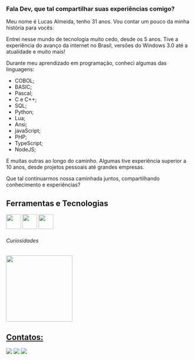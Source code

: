 ### Fala Dev, que tal compartilhar suas experiências comigo?

Meu nome é Lucas Almeida, tenho 31 anos. Vou contar um pouco da minha história para vocês:

Entrei nesse mundo de tecnologia muito cedo, desde os 5 anos. Tive a experiência do avanço da internet no Brasil, versões do Windows 3.0 até a atualidade e muito mais! 

Durante meu aprendizado em programação, conheci algumas das linguagens:

- COBOL;
- BASIC;
- Pascal;
- C e C++;
- SQL;
- Python;
- Lua;
- Ansi;
- javaScript;
- PHP;
- TypeScript;
- NodeJS;

E muitas outras ao longo do caminho. Algumas tive experiência superior a 10 anos, desde projetos pessoais até grandes empresas.

Que tal continuarmos nossa caminhada juntos, compartilhando conhecimento e experiências?

## Ferramentas e Tecnologias

<i class="devicon-adonisjs-original-wordmark"><img src="https://cdn.jsdelivr.net/gh/devicons/devicon/icons/apache/apache-original-wordmark.svg" width="40" height="40" /></i>
<img src="https://cdn.jsdelivr.net/gh/devicons/devicon/icons/amazonwebservices/amazonwebservices-original-wordmark.svg" width="40" height="40" />
<img src="https://cdn.jsdelivr.net/gh/devicons/devicon/icons/eslint/eslint-original-wordmark.svg" width="40" height="40" />

###### Curiosidades

<div>
<a href="https://github.com/lucas-movingpay"> 
<img height="180em" src="https://github-readme-stats.vercel.app/api?username=lucas-movingpay&show_icons=true&theme=dark&include_all_commits=true&count_private=true"/>
</div>

## Contatos:

<div>
<a href="https://www.youtube.com/channel/UCFZnmUUKRyN_WFKZedQ-yVg" target="_blank"><img src="https://img.shields.io/badge/YouTube-FF0000?style=for-the-badge&logo=youtube&logoColor=white" target="_blank"></a>
<a href="https://instagram.com/luhkete" target="_blank"><img src="https://img.shields.io/badge/-Instagram-%23E4405F?style=for-the-badge&logo=instagram&logoColor=white" target="_blank"></a>
<a href="https://www.linkedin.com/in/lucas-ronaldo-de-almeida-84166b39" target="_blank"><img src="https://img.shields.io/badge/-LinkedIn-%230077B5?style=for-the-badge&logo=linkedin&logoColor=white" target="_blank"></a>   
</div>

